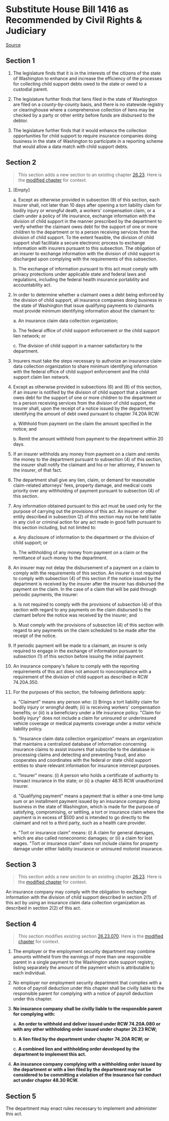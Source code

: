 # Substitute House Bill 1416 as Recommended by Civil Rights & Judiciary

[Source](http://lawfilesext.leg.wa.gov/biennium/2021-22/Pdf/Bills/House%20Bills/1416-S.pdf)
## Section 1
1. The legislature finds that it is in the interests of the citizens of the state of Washington to enhance and increase the efficiency of the processes for collecting child support debts owed to the state or owed to a custodial parent.

2. The legislature further finds that liens filed in the state of Washington are filed on a county-by-county basis, and there is no statewide registry or clearinghouse where a comprehensive collection of liens may be checked by a party or other entity before funds are disbursed to the debtor.

3. The legislature further finds that it would enhance the collection opportunities for child support to require insurance companies doing business in the state of Washington to participate in a reporting scheme that would allow a data match with child support debts.


## Section 2
> This section adds a new section to an existing chapter [26.23](/rcw/26_domestic_relations/26.23_state_support_registry.md). Here is the [modified chapter](rcw/26_domestic_relations/26.23_state_support_registry.md) for context.

1. [Empty]

    a. Except as otherwise provided in subsection (9) of this section, each insurer shall, not later than 10 days after opening a tort liability claim for bodily injury or wrongful death, a workers' compensation claim, or a claim under a policy of life insurance, exchange information with the division of child support in the manner prescribed by the department to verify whether the claimant owes debt for the support of one or more children to the department or to a person receiving services from the division of child support. To the extent feasible, the division of child support shall facilitate a secure electronic process to exchange information with insurers pursuant to this subsection. The obligation of an insurer to exchange information with the division of child support is discharged upon complying with the requirements of this subsection.

    b. The exchange of information pursuant to this act must comply
with privacy protections under applicable state and federal laws and
regulations, including the federal health insurance portability and
accountability act.

2. In order to determine whether a claimant owes a debt being enforced by the division of child support, all insurance companies doing business in the state of Washington that issue qualifying payments to claimants must provide minimum identifying information about the claimant to:

    a. An insurance claim data collection organization;

    b. The federal office of child support enforcement or the child support lien network; or

    c. The division of child support in a manner satisfactory to the department.

3. Insurers must take the steps necessary to authorize an insurance claim data collection organization to share minimum identifying information with the federal office of child support enforcement and the child support claim lien network.

4. Except as otherwise provided in subsections (6) and (8) of this section, if an insurer is notified by the division of child support that a claimant owes debt for the support of one or more children to the department or to a person receiving services from the division of child support, the insurer shall, upon the receipt of a notice issued by the department identifying the amount of debt owed pursuant to chapter 74.20A RCW:

    a. Withhold from payment on the claim the amount specified in the notice; and

    b. Remit the amount withheld from payment to the department within 20 days.

5. If an insurer withholds any money from payment on a claim and remits the money to the department pursuant to subsection (4) of this section, the insurer shall notify the claimant and his or her attorney, if known to the insurer, of that fact.

6. The department shall give any lien, claim, or demand for reasonable claim-related attorneys' fees, property damage, and medical costs priority over any withholding of payment pursuant to subsection (4) of this section.

7. Any information obtained pursuant to this act must be used only for the purpose of carrying out the provisions of this act. An insurer or other entity described in subsection (2) of this section may not be held liable in any civil or criminal action for any act made in good faith pursuant to this section including, but not limited to:

    a. Any disclosure of information to the department or the division of child support; or

    b. The withholding of any money from payment on a claim or the remittance of such money to the department.

8. An insurer may not delay the disbursement of a payment on a claim to comply with the requirements of this section. An insurer is not required to comply with subsection (4) of this section if the notice issued by the department is received by the insurer after the insurer has disbursed the payment on the claim. In the case of a claim that will be paid through periodic payments, the insurer:

    a. Is not required to comply with the provisions of subsection (4) of this section with regard to any payments on the claim disbursed to the claimant before the notice was received by the insurer; and

    b. Must comply with the provisions of subsection (4) of this section with regard to any payments on the claim scheduled to be made after the receipt of the notice.

9. If periodic payment will be made to a claimant, an insurer is only required to engage in the exchange of information pursuant to subsection (1) of this section before issuing the initial payment.

10. An insurance company's failure to comply with the reporting requirements of this act does not amount to noncompliance with a requirement of the division of child support as described in RCW 74.20A.350.

11. For the purposes of this section, the following definitions apply:

    a. "Claimant" means any person who: (i) Brings a tort liability claim for bodily injury or wrongful death; (ii) is receiving workers' compensation benefits; or (iii) is a beneficiary under a life insurance policy. "Claim for bodily injury" does not include a claim for uninsured or underinsured vehicle coverage or medical payments coverage under a motor vehicle liability policy.

    b. "Insurance claim data collection organization" means an organization that maintains a centralized database of information concerning insurance claims to assist insurers that subscribe to the database in processing claims and detecting and preventing fraud, and also cooperates and coordinates with the federal or state child support entities to share relevant information for insurance intercept purposes.

    c. "Insurer" means: (i) A person who holds a certificate of authority to transact insurance in the state; or (ii) a chapter 48.15 RCW unauthorized insurer.

    d. "Qualifying payment" means a payment that is either a one-time lump sum or an installment payment issued by an insurance company doing business in the state of Washington, which is made for the purpose of satisfying, compromising, or settling, a tort or insurance claim where the payment is in excess of $500 and is intended to go directly to the claimant and not to a third party, such as a health care provider.

    e. "Tort or insurance claim" means: (i) A claim for general damages, which are also called noneconomic damages; or (ii) a claim for lost wages. "Tort or insurance claim" does not include claims for property damage under either liability insurance or uninsured motorist insurance.


## Section 3
> This section adds a new section to an existing chapter [26.23](/rcw/26_domestic_relations/26.23_state_support_registry.md). Here is the [modified chapter](rcw/26_domestic_relations/26.23_state_support_registry.md) for context.

An insurance company may comply with the obligation to exchange information with the division of child support described in section 2(1) of this act by using an insurance claim data collection organization as described in section 2(2) of this act.


## Section 4
> This section modifies existing section [26.23.070](/rcw/26_domestic_relations/26.23_state_support_registry.md). Here is the [modified chapter](rcw/26_domestic_relations/26.23_state_support_registry.md) for context.

1. The employer or the employment security department may combine amounts withheld from the earnings of more than one responsible parent in a single payment to the Washington state support registry, listing separately the amount of the payment which is attributable to each individual.

2. No employer nor employment security department that complies with a notice of payroll deduction under this chapter shall be civilly liable to the responsible parent for complying with a notice of payroll deduction under this chapter.

3. **No insurance company shall be civilly liable to the responsible parent for complying with:**

    a. **An order to withhold and deliver issued under RCW 74.20A.080 or with any other withholding order issued under chapter 26.23 RCW;**

    b. **A lien filed by the department under chapter 74.20A RCW; or**

    c. **A combined lien and withholding order developed by the department to implement this act.**

4. **An insurance company complying with a withholding order issued by the department or with a lien filed by the department may not be considered to be committing a violation of the insurance fair conduct act under chapter 48.30 RCW.**


## Section 5
The department may enact rules necessary to implement and administer this act.

